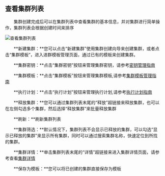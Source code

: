 ## 查看集群列表

　　集群创建完成后可以在集群列表中查看集群的基本信息，并对集群进行简单操作，集群列表会根据创建时间来排序
  
  ![查看集群列表](http://kmr-bj.ks3-cn-beijing.ksyun.com/doc_pic/ckjqlb.png)
  
  
　　**新建集群：**您可以点击“新建集群”使用集群创建向导来创建集群，或者点击“集群模板”，进入进群模板管理页面，通过已有的模板来创建集群。
  
　　**集群密钥：**点击“集群密钥”按钮来管理集群密钥，请参考[密钥管理指南](mi_yao_guan_li_zhi_nan.md)
   
　　**集群模板：**点击“集群模板”按钮来管理集群模板,请参考[集群模板管理指南](ji_qun_mu_ban_guan_li_zhi_nan.md)
   
　　**执行计划：**点击“执行计划”按钮来管理执行计划,请参考[执行计划指南](zhi_xing_ji_hua_zhi_nan.md)
  
　　**释放集群：**您可以通过集群列表末尾的“释放”超链接来释放集群，也可以在左侧勾选多个集群，然后选择“释放集群”来批量释放集群
  
　　**刷新：**刷新集群列表
    
　　**集群筛选：**默认情况下，集群列表不会显示已释放的集群，可以勾选“显示已释放的集群”来显示所有集群，同时可以通过搜索集群名称，快速定位到所找的集群。

　　**集群详情：**单击集群列表末尾的“详情”超链接来进入集群详情页面，请参考查看[集群详情](ji_qun_xiang_qing.md)

　　**保存为模板：**您可以将已创建的集群直接保存为模板